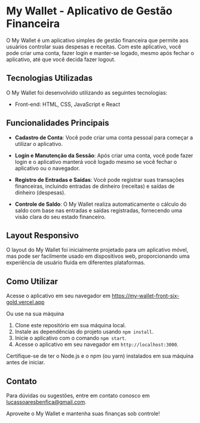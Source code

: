 # My Wallet - Aplicativo de Gestão Financeira

O My Wallet é um aplicativo simples de gestão financeira que permite aos usuários controlar suas despesas e receitas. Com este aplicativo, você pode criar uma conta, fazer login e manter-se logado, mesmo após fechar o aplicativo, até que você decida fazer logout.

## Tecnologias Utilizadas

O My Wallet foi desenvolvido utilizando as seguintes tecnologias:

- Front-end: HTML, CSS, JavaScript e React

## Funcionalidades Principais

- **Cadastro de Conta**: Você pode criar uma conta pessoal para começar a utilizar o aplicativo.

- **Login e Manutenção da Sessão**: Após criar uma conta, você pode fazer login e o aplicativo manterá você logado mesmo se você fechar o aplicativo ou o navegador.

- **Registro de Entradas e Saídas**: Você pode registrar suas transações financeiras, incluindo entradas de dinheiro (receitas) e saídas de dinheiro (despesas).

- **Controle de Saldo**: O My Wallet realiza automaticamente o cálculo do saldo com base nas entradas e saídas registradas, fornecendo uma visão clara do seu estado financeiro.

## Layout Responsivo

O layout do My Wallet foi inicialmente projetado para um aplicativo móvel, mas pode ser facilmente usado em dispositivos web, proporcionando uma experiência de usuário fluida em diferentes plataformas.

## Como Utilizar

Acesse o aplicativo em seu navegador em https://my-wallet-front-six-gold.vercel.app

Ou use na sua máquina

1. Clone este repositório em sua máquina local.
2. Instale as dependências do projeto usando `npm install`.
3. Inicie o aplicativo com o comando `npm start`.
4. Acesse o aplicativo em seu navegador em `http://localhost:3000`.

Certifique-se de ter o Node.js e o npm (ou yarn) instalados em sua máquina antes de iniciar.

## Contato

Para dúvidas ou sugestões, entre em contato conosco em lucassoaresbenfica@gmail.com.

Aproveite o My Wallet e mantenha suas finanças sob controle!

